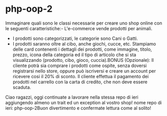 # php-oop-2


Immaginare quali sono le classi necessarie per creare uno shop online con le seguenti caratteristiche:- L'e-commerce vende prodotti per animali.
- I prodotti sono categorizzati, le categorie sono Cani o Gatti.
- I prodotti saranno oltre al cibo, anche giochi, cucce, etc.
Stampiamo delle card contenenti i dettagli dei prodotti, come immagine, titolo, prezzo, icona della categoria ed il tipo di articolo che si sta visualizzando (prodotto, cibo, gioco, cuccia).BONUS (Opzionale):
Il cliente potrà sia comprare i prodotti come ospite, senza doversi registrarsi nello store, oppure può iscriversi e creare un account per ricevere cosi il 20% di sconto.
Il cliente effettua il pagamento dei prodotti nel carrello con la carta di credito, che non deve essere scaduta.



Ciao ragazzi,
oggi continuate a lavorare nella stessa repo di ieri aggiungendo almeno un trait ed un exception al vostro shop!
nome repo di ieri: php-oop-2Buon divertimento e confermate lettura come al solito!